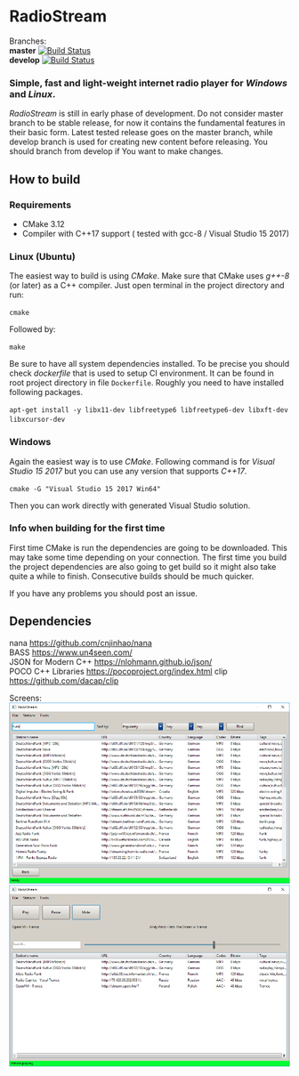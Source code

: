 
# RadioStream  
Branches:  
**master** [![Build Status](https://travis-ci.org/khrynczenko/RadioStream.svg?branch=master)](https://travis-ci.org/khrynczenko/RadioStream)  
**develop** [![Build Status](https://travis-ci.org/khrynczenko/RadioStream.svg?branch=develop)](https://travis-ci.org/khrynczenko/RadioStream)  


### Simple, fast and light-weight internet radio player for *Windows* and *Linux*. 

*RadioStream* is still in early phase of development.
Do not consider master branch to be stable release, for now it contains
the fundamental features in their basic form.
Latest tested release goes on the master branch, while develop branch 
is used for creating new content before releasing.
You should branch from develop if You want to make changes.

## How to build
### Requirements
- CMake 3.12
- Compiler with C++17 support ( tested with gcc-8 / Visual Studio 15 2017)

### Linux (Ubuntu)
The easiest way to build is using *CMake*. Make sure that CMake uses *g++-8* (or later) as a 
C++ compiler.
Just open terminal in the project directory and run:

`cmake`  

Followed by:

`make`

Be sure to have all system dependencies installed. To be precise you should check *dockerfile* that is used to setup CI environment. It can be found in 
root project directory in file `Dockerfile`. Roughly you need to have installed following packages.  

`apt-get install -y libx11-dev libfreetype6 libfreetype6-dev libxft-dev libxcursor-dev`

### Windows
Again the easiest way is to use *CMake*. Following command is for *Visual Studio 15 2017* but you can use any version that supports *C++17*.

`cmake -G "Visual Studio 15 2017 Win64"`

Then you can work directly with generated Visual Studio solution.

### Info when building for the first time
First time CMake is run the dependencies are going to be downloaded. 
This may take some time depending on your connection. The first time you build 
the project dependencies are also going to get build so it might also take quite 
a while to finish. Consecutive builds should be much quicker.

If you have any problems you should post an issue.

## Dependencies
nana https://github.com/cnjinhao/nana  
BASS https://www.un4seen.com/  
JSON for Modern C++ https://nlohmann.github.io/json/  
POCO C++ Libraries https://pocoproject.org/index.html
clip https://github.com/dacap/clip

Screens:  
![search_page](/static/search_page.png?raw=true)
![play_page](/static/play_page.png?raw=true)

